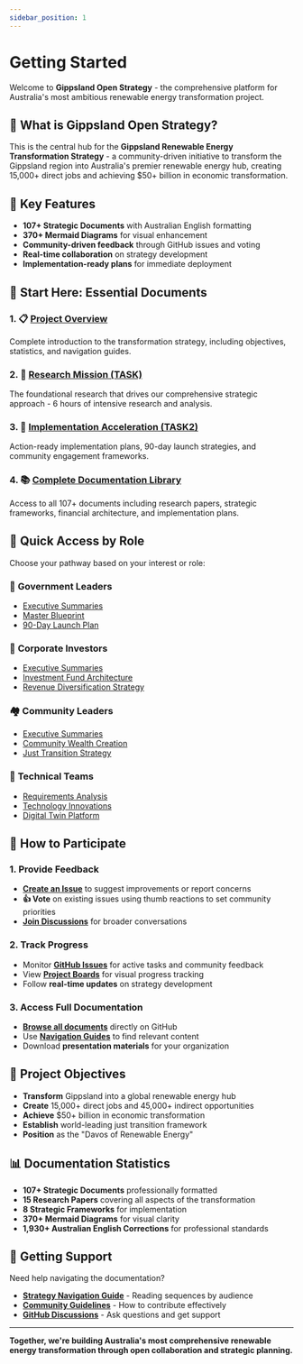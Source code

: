 ```yaml
---
sidebar_position: 1
---
```


# Getting Started

Welcome to **Gippsland Open Strategy** - the comprehensive platform for Australia's most ambitious renewable energy transformation project.

## 🌟 What is Gippsland Open Strategy?

This is the central hub for the **Gippsland Renewable Energy Transformation Strategy** - a community-driven initiative to transform the Gippsland region into Australia's premier renewable energy hub, creating 15,000+ direct jobs and achieving $50+ billion in economic transformation.

## 🚀 Key Features

- **107+ Strategic Documents** with Australian English formatting
- **370+ Mermaid Diagrams** for visual enhancement  
- **Community-driven feedback** through GitHub issues and voting
- **Real-time collaboration** on strategy development
- **Implementation-ready plans** for immediate deployment

## 📍 Start Here: Essential Documents

### 1. 📋 [Project Overview](/docs/overview)
Complete introduction to the transformation strategy, including objectives, statistics, and navigation guides.

### 2. 🔬 [Research Mission (TASK)](/docs/research-mission)
The foundational research that drives our comprehensive strategic approach - 6 hours of intensive research and analysis.

### 3. 🚀 [Implementation Acceleration (TASK2)](/docs/implementation-acceleration)  
Action-ready implementation plans, 90-day launch strategies, and community engagement frameworks.

### 4. 📚 [Complete Documentation Library](/docs/comprehensive-docs)
Access to all 107+ documents including research papers, strategic frameworks, financial architecture, and implementation plans.

## 🎯 Quick Access by Role

Choose your pathway based on your interest or role:

### 👔 **Government Leaders**
- [Executive Summaries](https://github.com/simwilso/Gippsland-Open-Strategy/blob/main/docs/executive-summaries.md)
- [Master Blueprint](https://github.com/simwilso/Gippsland-Open-Strategy/blob/main/docs/master-blueprint.md)  
- [90-Day Launch Plan](https://github.com/simwilso/Gippsland-Open-Strategy/blob/main/docs/implementation/90-day-launch-plan.md)

### 💼 **Corporate Investors**
- [Executive Summaries](https://github.com/simwilso/Gippsland-Open-Strategy/blob/main/docs/executive-summaries.md)
- [Investment Fund Architecture](https://github.com/simwilso/Gippsland-Open-Strategy/blob/main/docs/finance/investment-fund-architecture-enhanced.md)
- [Revenue Diversification Strategy](https://github.com/simwilso/Gippsland-Open-Strategy/blob/main/docs/finance/revenue-diversification-strategy-enhanced.md)

### 🏘️ **Community Leaders**  
- [Executive Summaries](https://github.com/simwilso/Gippsland-Open-Strategy/blob/main/docs/executive-summaries.md)
- [Community Wealth Creation](https://github.com/simwilso/Gippsland-Open-Strategy/blob/main/docs/finance/community-wealth-creation-enhanced.md)
- [Just Transition Strategy](https://github.com/simwilso/Gippsland-Open-Strategy/blob/main/docs/strategy/18-just-transition.md)

### 🔬 **Technical Teams**
- [Requirements Analysis](https://github.com/simwilso/Gippsland-Open-Strategy/blob/main/docs/research/01-requirements-analysis.md)
- [Technology Innovations](https://github.com/simwilso/Gippsland-Open-Strategy/blob/main/docs/research/11-technology-innovations.md)
- [Digital Twin Platform](https://github.com/simwilso/Gippsland-Open-Strategy/blob/main/docs/technology/digital-twin-platform.md)

## 🤝 How to Participate

### 1. **Provide Feedback**
- **[Create an Issue](https://github.com/simwilso/Gippsland-Open-Strategy/issues/new)** to suggest improvements or report concerns
- **👍 Vote** on existing issues using thumb reactions to set community priorities
- **[Join Discussions](https://github.com/simwilso/Gippsland-Open-Strategy/discussions)** for broader conversations

### 2. **Track Progress**
- Monitor **[GitHub Issues](https://github.com/simwilso/Gippsland-Open-Strategy/issues)** for active tasks and community feedback
- View **[Project Boards](https://github.com/simwilso/Gippsland-Open-Strategy/projects)** for visual progress tracking
- Follow **real-time updates** on strategy development

### 3. **Access Full Documentation**
- **[Browse all documents](https://github.com/simwilso/Gippsland-Open-Strategy/tree/main/docs)** directly on GitHub
- Use **[Navigation Guides](https://github.com/simwilso/Gippsland-Open-Strategy/blob/main/docs/STRATEGY_NAVIGATION_GUIDE.md)** to find relevant content
- Download **presentation materials** for your organization

## 🎯 Project Objectives

- **Transform** Gippsland into a global renewable energy hub
- **Create** 15,000+ direct jobs and 45,000+ indirect opportunities  
- **Achieve** $50+ billion in economic transformation
- **Establish** world-leading just transition framework
- **Position** as the "Davos of Renewable Energy"

## 📊 Documentation Statistics

- **107+ Strategic Documents** professionally formatted
- **15 Research Papers** covering all aspects of the transformation
- **8 Strategic Frameworks** for implementation
- **370+ Mermaid Diagrams** for visual clarity
- **1,930+ Australian English Corrections** for professional standards

## 🌟 Getting Support

Need help navigating the documentation?

- **[Strategy Navigation Guide](https://github.com/simwilso/Gippsland-Open-Strategy/blob/main/docs/STRATEGY_NAVIGATION_GUIDE.md)** - Reading sequences by audience
- **[Community Guidelines](https://github.com/simwilso/Gippsland-Open-Strategy/blob/main/CONTRIBUTING.md)** - How to contribute effectively
- **[GitHub Discussions](https://github.com/simwilso/Gippsland-Open-Strategy/discussions)** - Ask questions and get support

---

**Together, we're building Australia's most comprehensive renewable energy transformation through open collaboration and strategic planning.**
